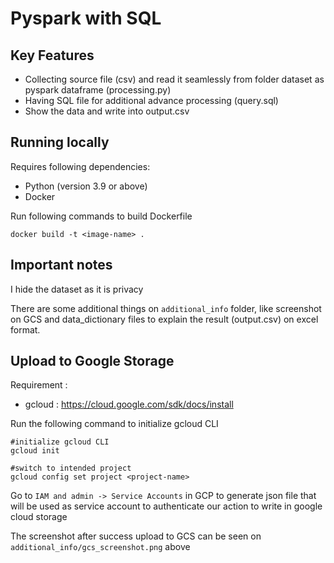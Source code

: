 # Pyspark with SQL

## Key Features
- Collecting source file (csv) and read it seamlessly from folder dataset as pyspark dataframe (processing.py)
- Having SQL file for additional advance processing (query.sql)
- Show the data and write into output.csv

## Running locally
Requires following dependencies: 
- Python (version 3.9 or above)
- Docker

Run following commands to build Dockerfile
```shell
docker build -t <image-name> .
```

## Important notes
I hide the dataset as it is privacy

There are some additional things on `additional_info` folder, like screenshot on GCS and data_dictionary files to explain the result (output.csv) on excel format.

## Upload to Google Storage

Requirement : 
- gcloud : https://cloud.google.com/sdk/docs/install

Run the following command to initialize gcloud CLI
```shell
#initialize gcloud CLI
gcloud init

#switch to intended project
gcloud config set project <project-name>

```
Go to `IAM and admin -> Service Accounts` in GCP to generate json file that will be used as service account to authenticate our action to write in google cloud storage


The screenshot after success upload to GCS can be seen on `additional_info/gcs_screenshot.png` above
